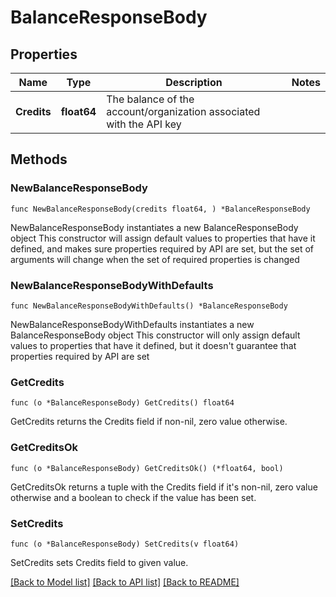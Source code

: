 # BalanceResponseBody

## Properties

Name | Type | Description | Notes
------------ | ------------- | ------------- | -------------
**Credits** | **float64** | The balance of the account/organization associated with the API key | 

## Methods

### NewBalanceResponseBody

`func NewBalanceResponseBody(credits float64, ) *BalanceResponseBody`

NewBalanceResponseBody instantiates a new BalanceResponseBody object
This constructor will assign default values to properties that have it defined,
and makes sure properties required by API are set, but the set of arguments
will change when the set of required properties is changed

### NewBalanceResponseBodyWithDefaults

`func NewBalanceResponseBodyWithDefaults() *BalanceResponseBody`

NewBalanceResponseBodyWithDefaults instantiates a new BalanceResponseBody object
This constructor will only assign default values to properties that have it defined,
but it doesn't guarantee that properties required by API are set

### GetCredits

`func (o *BalanceResponseBody) GetCredits() float64`

GetCredits returns the Credits field if non-nil, zero value otherwise.

### GetCreditsOk

`func (o *BalanceResponseBody) GetCreditsOk() (*float64, bool)`

GetCreditsOk returns a tuple with the Credits field if it's non-nil, zero value otherwise
and a boolean to check if the value has been set.

### SetCredits

`func (o *BalanceResponseBody) SetCredits(v float64)`

SetCredits sets Credits field to given value.



[[Back to Model list]](../README.md#documentation-for-models) [[Back to API list]](../README.md#documentation-for-api-endpoints) [[Back to README]](../README.md)


